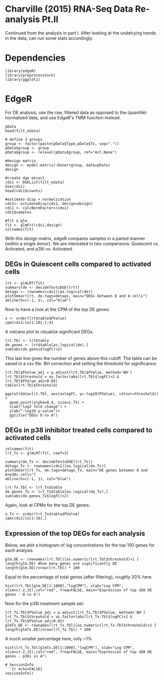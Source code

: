 # Charville (2015) RNA-Seq Data Re-analysis Pt.II

Continued from the analysis in part I. After looking at the undelrying trends in the data, can run some stats accordingly.

# Dependencies

```{r}
library(edgeR)
library(preprocessCore)
library(ggplot2)
```

# EdgeR
For DE analysis, use the raw, filtered data as opposed to the (quantile) normalized data, and use EdgeR's TMM function instead. 

``` {r}
pData
head(filt_edata)

# define 3 groups
group <- factor(paste(pData$Type,pData$Tx, sep="."))
pData$group <- group
pData$group <- relevel(pData$group, ref="Act.None")

#design matrix
design <- model.matrix(~Donor+group, data=pData)
design

#create dge object
cds1 <- DGEList(filt_edata)
dim(cds1)
head(cds1$counts)

#estimate disp + normalization
cds1<- estimateDisp(cds1, design=design)
cds1 <- calcNormFactors(cds1)
cds1$samples

#fit a glm
fit <- glmFit(cds1,design)
colnames(fit)
```

With this design matrix, edgeR compares samples in a paired manner (within a single donor).
We are interested in two comparisons: Quiescent vs. Activated, and p38i vs. Activated. 

## DEGs in Quiescent cells compared to activated cells

```{r}
lrt <- glmLRT(fit)
summary(de <- decideTestsDGE(lrt))
detags <- rownames(cds1)[as.logical(de)]
plotSmear(lrt, de.tags=detags, main="DEGs between Q and A cells")
abline(h=c(-1, 1), col="blue")
```

Now to have a look at the CPM of the top DE genes:
```{r}
o <- order(lrt$table$PValue)
cpm(cds1)[o[1:10],1:4]
```

A volcano plot to visualize significant DEGs.

```{r}
lrt.Tbl <- lrt$table 
de.genes <- lrt$table[as.logical(de),]
sum(abs(de.genes$logFC)>2) 
```
This last line gives the number of genes above this cutoff. The table can be saved in a csv file.
BH correction and setting the threshold for significance:

```{r}
lrt.Tbl$PValue_adj = p.adjust(lrt.Tbl$PValue, method='BH')
lrt.Tbl$threshold = as.factor(abs(lrt.Tbl$logFC)>2 & lrt.Tbl$PValue_adj<0.05)
table(lrt.Tbl$threshold)

ggplot(data=lrt.Tbl, aes(x=logFC, y=-log10(PValue), colour=threshold)) + 
  geom_point(alpha=0.4, size=1.75) + 
  xlab("log2 fold change") + 
  ylab("-log10 p-value")+
  ggtitle("DEGs Q vs A")
```

## DEGs in p38 inhibitor treated cells compared to activated cells

```{r}
colnames(fit)
lrt_Tx <- glmLRT(fit, coef=3)

summary(de_Tx <- decideTestsDGE(lrt_Tx))
detags_Tx <- rownames(cds1)[as.logical(de_Tx)]
plotSmear(lrt_Tx, de.tags=detags_Tx, main="DE genes between A and A+p38i cells")
abline(h=c(-1, 1), col="blue")

lrt_Tx.Tbl <- lrt_Tx$table 
de.genes_Tx <- lrt_Tx$table[as.logical(de_Tx),]
sum(abs(de.genes_Tx$logFC)>2)
```

Again, look at CPMs for the top DE genes:
```{r}
o_Tx <- order(lrt_Tx$table$PValue)
cpm(cds1)[o[1:10],]
```

## Expression of the top DEGs for each analysis

Below, we plot a histogram of log concentrations for the top 100 genes for each analysis.
```{r}
glm.DE <- rownames(lrt.Tbl)[as.numeric(lrt.Tbl$threshold)>1 ]
length(glm.DE) #how many genes are significantly DE
length(glm.DE)/nrow(lrt.Tbl) * 100
```
Equal to the percentage of total genes (after filtering), roughly 20% here. 

```{r}
hist(lrt.Tbl[glm.DE[1:1000],"logCPM"], xlab="Log CPM", xlim=c(-2,15),col="red", freq=FALSE, main="Expression of top 100 DE genes - Q vs A")
```
Now for the p38i treatment sample set:

```{r}
lrt_Tx.Tbl$PValue_adj = p.adjust(lrt_Tx.Tbl$PValue, method='BH')
lrt_Tx.Tbl$threshold = as.factor(abs(lrt_Tx.Tbl$logFC)>2 & lrt_Tx.Tbl$PValue_adj<0.05)
glmTx.DE <- rownames(lrt_Tx.Tbl)[as.numeric(lrt_Tx.Tbl$threshold)>1 ]
length(glmTx.DE)/nrow(lrt_Tx.Tbl) * 100
```
A much smaller percentage here, only ~1%. 

```{r}
hist(lrt_Tx.Tbl[glmTx.DE[1:1000],"logCPM"], xlab="Log CPM", xlim=c(-2,15),col="red", freq=FALSE, main="Expression of top 100 DE genes - p38i vs A")

# SessionInfo
```{r echo=FALSE} 
sessionInfo()
```
